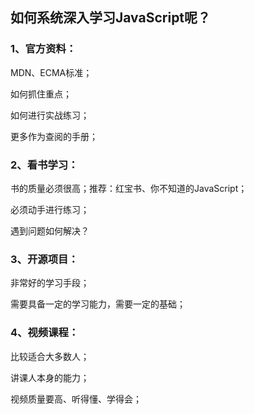## 如何系统深入学习JavaScript呢？

### 1、官方资料：

MDN、ECMA标准；

如何抓住重点；

如何进行实战练习；

更多作为查阅的手册；

### 2、看书学习：

书的质量必须很高；推荐：红宝书、你不知道的JavaScript；

必须动手进行练习；

遇到问题如何解决？

### 3、开源项目：

非常好的学习手段；

需要具备一定的学习能力，需要一定的基础；

### 4、视频课程：

比较适合大多数人；

讲课人本身的能力；

视频质量要高、听得懂、学得会；